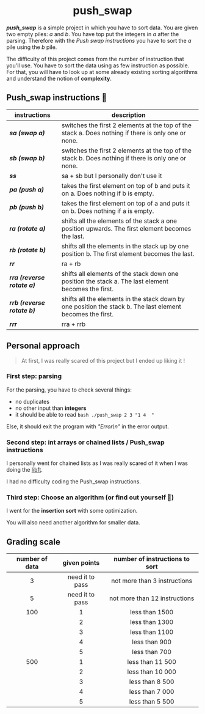<h1 align="center">push_swap</h1>

***push_swap*** is a simple project in which you have to sort data. You are given two empty piles: _a_ and _b_.
You have top put the integers in _a_ after the parsing. Therefore with the _Push swap instructions_ you have to sort the _a_ pile using the _b_ pile.

The difficulty of this project comes from the number of instruction that you'll use. You have to sort the data using as few instruction as possible. For that, you will have to look up at some already existing sorting algorithms and understand the notion of **complexity**.

## Push_swap instructions 🔨

| instructions | description |
| --- | --- |
| ***sa (swap a)*** | switches the first 2 elements at the top of the stack a. Does nothing if there is only one or none. |
| ***sb (swap b)*** | switches the first 2 elements at the top of the stack b. Does nothing if there is only one or none. |
| ***ss*** | sa + sb but I personally don't use it |
| ***pa (push a)*** | takes the first element on top of b and puts it on a. Does nothing if b is empty. |
| ***pb (push b)*** | takes the first element on top of a and puts it on b. Does nothing if a is empty. |
| ***ra (rotate a)*** | shifts all the elements of the stack a one position upwards. The first element becomes the last. |
| ***rb (rotate b)*** | shifts all the elements in the stack up by one position b. The first element becomes the last. |
| ***rr*** | ra + rb |
| ***rra (reverse rotate a)*** | shifts all elements of the stack down one position the stack a. The last element becomes the first. |
| ***rrb (reverse rotate b)*** | shifts all the elements in the stack down by one position the stack b. The last element becomes the first. |
| ***rrr*** | rra + rrb |

## Personal approach

> At first, I was really scared of this project but I ended up liking it !

### First step: parsing

For the parsing, you have to check several things:
- no duplicates
- no other input than **integers**
- it should be able to read ```bash ./push_swap 2 3 "1 4  "```

Else, it should exit the program with *"Error\n"* in the error output.

### Second step: int arrays or chained lists / Push_swap instructions

I personally went for chained lists as I was really scared of it when I was doing the [libft](https://github.com/Nonino42/libft).

I had no difficulty coding the Push_swap instructions.

### Third step: Choose an algorithm (or find out yourself 👀)

I went for the **insertion sort** with some optimization.

You will also need another algorithm for smaller data.

## Grading scale

| number of data | given points | number of instructions to sort |
| :--------: | :-------: | :-------: |
| 3 | need it to pass | not more than 3 instructions |
| 5 | need it to pass | not more than 12 instructions |
| 100 | 1 | less than 1500 |
| | 2 | less than 1300 |
| | 3 | less than 1100 |
| | 4 | less than 900 |
| | 5 | less than 700 |
| 500 | 1 | less than 11 500 |
| | 2 | less than 10 000 |
| | 3 | less than 8 500 |
| | 4 | less than 7 000 |
| | 5 | less than 5 500 |
